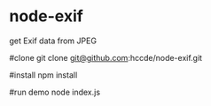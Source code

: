 # node-exif
get Exif data from JPEG

#clone 
git clone git@github.com:hccde/node-exif.git

#install 
npm install

#run demo
node index.js

